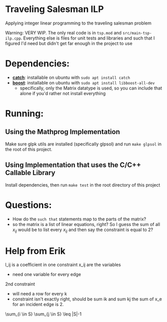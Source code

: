 # Traveling Salesman ILP
Applying integer linear programming to the traveling salesman problem

Warning: VERY WIP. The only real code is in `tsp.mod` and
`src/main-tsp-ilp.cpp`. Everything else is files for unit tests and libraries
and such that I figured I'd need but didn't get far enough in the project to
use

# Dependencies:
 - **[catch](https://github.com/catchorg/Catch2)**: installable on ubuntu with
   `sudo apt install catch`
 - **[boost](https://www.boost.org/)**: installable on ubuntu with `sudo apt
   install libboost-all-dev`
   - specifically, only the Matrix datatype is used, so you can include that
     alone if you'd rather not install everything

# Running:
## Using the Mathprog Implementation
Make sure glpk utils are installed (specifically glpsol) and run `make glpsol`
in the root of this project.

## Using Implementation that uses the C/C++ Callable Library
Install dependencies, then run `make test` in the root directory of this
project 

# Questions: 
 - How do the `such that` statements map to the parts of the matrix?
 - so the matrix is a list of linear equations, right? So I guess the sum of
   all $x_{ij}$ would be to list every $x_{ij}$ and then say the constraint is
   equal to 2?

# Help from Erik
l_ij is a coefficient in one constraint
x_ij are the variables
 - need one variable for every edge

2nd constraint
 - will need a row for every k 
 - constraint isn't exactly right, should be sum ik and sum kj
 the sum of x_e for an incident edge is 2.

\sum_{i \in S} \sum_{j \in S} \leq |S|-1
